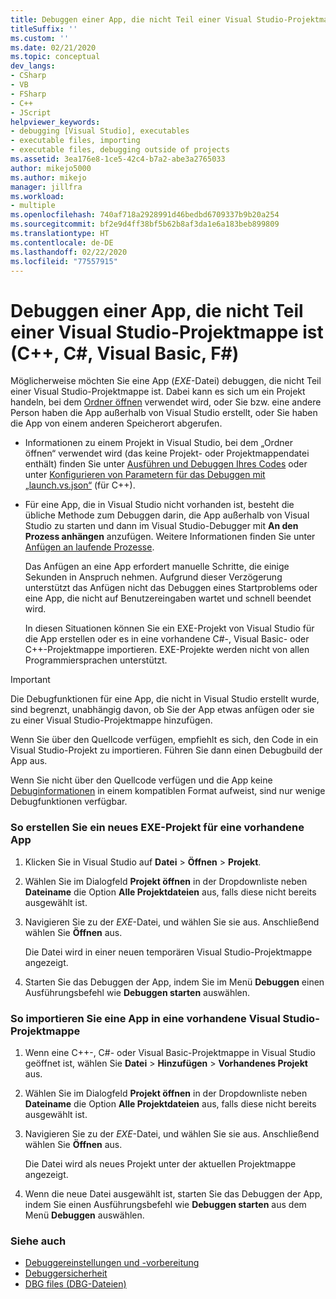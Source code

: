 ```yaml
---
title: Debuggen einer App, die nicht Teil einer Visual Studio-Projektmappe ist
titleSuffix: ''
ms.custom: ''
ms.date: 02/21/2020
ms.topic: conceptual
dev_langs:
- CSharp
- VB
- FSharp
- C++
- JScript
helpviewer_keywords:
- debugging [Visual Studio], executables
- executable files, importing
- executable files, debugging outside of projects
ms.assetid: 3ea176e8-1ce5-42c4-b7a2-abe3a2765033
author: mikejo5000
ms.author: mikejo
manager: jillfra
ms.workload:
- multiple
ms.openlocfilehash: 740af718a2928991d46bedbd6709337b9b20a254
ms.sourcegitcommit: bf2e9d4ff38bf5b62b8af3da1e6a183beb899809
ms.translationtype: HT
ms.contentlocale: de-DE
ms.lasthandoff: 02/22/2020
ms.locfileid: "77557915"
---
```

# <a name="debug-an-app-that-isnt-part-of-a-visual-studio-solution-c-c-visual-basic-f"></a>Debuggen einer App, die nicht Teil einer Visual Studio-Projektmappe ist (C++, C#, Visual Basic, F#)

Möglicherweise möchten Sie eine App (*EXE*-Datei) debuggen, die nicht Teil einer Visual Studio-Projektmappe ist. Dabei kann es sich um ein Projekt handeln, bei dem [Ordner öffnen](../ide/develop-code-in-visual-studio-without-projects-or-solutions.md) verwendet wird, oder Sie bzw. eine andere Person haben die App außerhalb von Visual Studio erstellt, oder Sie haben die App von einem anderen Speicherort abgerufen.

- Informationen zu einem Projekt in Visual Studio, bei dem „Ordner öffnen“ verwendet wird (das keine Projekt- oder Projektmappendatei enthält) finden Sie unter [Ausführen und Debuggen Ihres Codes](../ide/develop-code-in-visual-studio-without-projects-or-solutions.md#run-and-debug-your-code) oder unter [Konfigurieren von Parametern für das Debuggen mit „launch.vs.json“](/cpp/build/open-folder-projects-cpp#configure-debugging-parameters-with-launchvsjson) (für C++).

- Für eine App, die in Visual Studio nicht vorhanden ist, besteht die übliche Methode zum Debuggen darin, die App außerhalb von Visual Studio zu starten und dann im Visual Studio-Debugger mit **An den Prozess anhängen** anzufügen. Weitere Informationen finden Sie unter [Anfügen an laufende Prozesse](../debugger/attach-to-running-processes-with-the-visual-studio-debugger.md).

   Das Anfügen an eine App erfordert manuelle Schritte, die einige Sekunden in Anspruch nehmen. Aufgrund dieser Verzögerung unterstützt das Anfügen nicht das Debuggen eines Startproblems oder eine App, die nicht auf Benutzereingaben wartet und schnell beendet wird.

   In diesen Situationen können Sie ein EXE-Projekt von Visual Studio für die App erstellen oder es in eine vorhandene C#-, Visual Basic- oder C++-Projektmappe importieren. EXE-Projekte werden nicht von allen Programmiersprachen unterstützt.

>[!IMPORTANT]
>Die Debugfunktionen für eine App, die nicht in Visual Studio erstellt wurde, sind begrenzt, unabhängig davon, ob Sie der App etwas anfügen oder sie zu einer Visual Studio-Projektmappe hinzufügen.
>
>Wenn Sie über den Quellcode verfügen, empfiehlt es sich, den Code in ein Visual Studio-Projekt zu importieren. Führen Sie dann einen Debugbuild der App aus.
>
>Wenn Sie nicht über den Quellcode verfügen und die App keine [Debuginformationen](../debugger/how-to-set-debug-and-release-configurations.md) in einem kompatiblen Format aufweist, sind nur wenige Debugfunktionen verfügbar.

### <a name="to-create-a-new-exe-project-for-an-existing-app"></a>So erstellen Sie ein neues EXE-Projekt für eine vorhandene App

1. Klicken Sie in Visual Studio auf **Datei** > **Öffnen** > **Projekt**.

1. Wählen Sie im Dialogfeld **Projekt öffnen** in der Dropdownliste neben **Dateiname** die Option **Alle Projektdateien** aus, falls diese nicht bereits ausgewählt ist.

1. Navigieren Sie zu der *EXE*-Datei, und wählen Sie sie aus. Anschließend wählen Sie **Öffnen** aus.

   Die Datei wird in einer neuen temporären Visual Studio-Projektmappe angezeigt.

1. Starten Sie das Debuggen der App, indem Sie im Menü **Debuggen** einen Ausführungsbefehl wie **Debuggen starten** auswählen.

### <a name="to-import-an-app-into-an-existing-visual-studio-solution"></a>So importieren Sie eine App in eine vorhandene Visual Studio-Projektmappe

1. Wenn eine C++-, C#- oder Visual Basic-Projektmappe in Visual Studio geöffnet ist, wählen Sie **Datei** > **Hinzufügen** > **Vorhandenes Projekt** aus.

1. Wählen Sie im Dialogfeld **Projekt öffnen** in der Dropdownliste neben **Dateiname** die Option **Alle Projektdateien** aus, falls diese nicht bereits ausgewählt ist.

1. Navigieren Sie zu der *EXE*-Datei, und wählen Sie sie aus. Anschließend wählen Sie **Öffnen** aus.

   Die Datei wird als neues Projekt unter der aktuellen Projektmappe angezeigt.

1. Wenn die neue Datei ausgewählt ist, starten Sie das Debuggen der App, indem Sie einen Ausführungsbefehl wie **Debuggen starten** aus dem Menü **Debuggen** auswählen.

### <a name="see-also"></a>Siehe auch
- [Debuggereinstellungen und -vorbereitung](../debugger/debugger-settings-and-preparation.md)
- [Debuggersicherheit](../debugger/debugger-security.md)
- [DBG files (DBG-Dateien)](/previous-versions/visualstudio/visual-studio-2010/da528y14(v=vs.100))